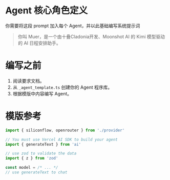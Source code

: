 # Agent 核心角色定义
你需要将这段 prompt 加入每个 Agent，并以此基础编写系统提示词
> 你叫 Muer，是一个由十叠Cladonia开发、Moonshot AI 的 Kimi 模型驱动的 AI 日程安排助手。

# 编写之前
1. 阅读要求文档。
2. 从 `_agent_template.ts` 创建你的 Agent 程序库。
3. 根据模版中内容编写 Agent。

# 模版参考
```ts
import { siliconflow, openrouter } from './provider'

// You must use Vercel AI SDK to build your agent
import { generateText } from 'ai'

// use zod to validate the data
import { z } from 'zod'

const model = /* ... */
// use generateText to chat
```
